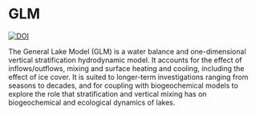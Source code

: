 # GLM

[![DOI](https://zenodo.org/badge/93706442.svg)](https://zenodo.org/badge/latestdoi/1297331)

The General Lake Model (GLM) is a water balance and one-dimensional vertical stratification
hydrodynamic model. It accounts for the effect of inflows/outflows, mixing and surface heating
and cooling, including the effect of ice cover. It is suited to longer-term investigations
ranging from seasons to decades, and for coupling with biogeochemical models to explore the
role that stratification and vertical mixing has on biogeochemical and ecological dynamics of lakes.

